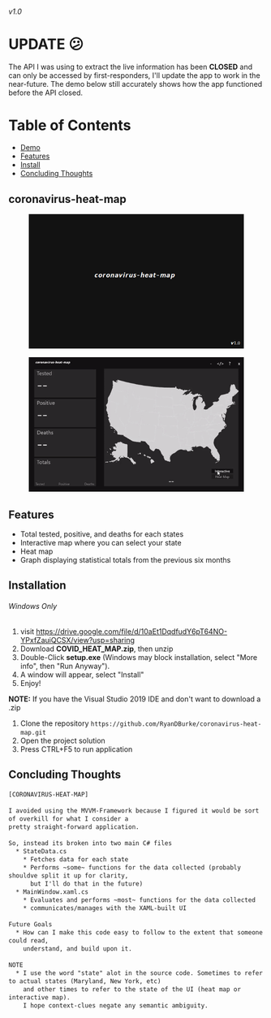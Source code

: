 ###### v1.0

# UPDATE :confused:
The API I was using to extract the live information has been **CLOSED** and can only be accessed by first-responders, I'll update the app to work in the near-future. The demo below still accurately shows how the app functioned before the API closed.

# Table of Contents

* [Demo](#what)
* [Features](#cool)
* [Install](#install)
* [Concluding Thoughts](#thoughts)

## coronavirus-heat-map <a name="what"></a>
<figure>
  <img src="./coronavirus-heat-map/images/splashScreen.png" alt="demo">
</figure>
<figure>
  <img src="./demo_gif.gif" alt="demo">
</figure>

## Features <a name="cool"></a>
* Total tested, positive, and deaths for each states
* Interactive map where you can select your state
* Heat map
* Graph displaying statistical totals from the previous six months

## Installation <a name="install"></a>
###### Windows Only
1. visit https://drive.google.com/file/d/10aEt1DqdfudY6pT64NO-YPxfZauiQCSX/view?usp=sharing
2. Download **COVID_HEAT_MAP.zip**, then unzip
3. Double-Click **setup.exe** (Windows may block installation, select "More info", then "Run Anyway").
4. A window will appear, select "Install"
5. Enjoy!

**NOTE:** If you have the Visual Studio 2019 IDE and don't want to download a .zip
1. Clone the repository ```https://github.com/RyanDBurke/coronavirus-heat-map.git```
2. Open the project solution
3. Press CTRL+F5 to run application

## Concluding Thoughts<a name="thoughts"></a>
```
[CORONAVIRUS-HEAT-MAP]

I avoided using the MVVM-Framework because I figured it would be sort of overkill for what I consider a 
pretty straight-forward application.

So, instead its broken into two main C# files
  * StateData.cs
    * Fetches data for each state
    * Performs ~some~ functions for the data collected (probably shouldve split it up for clarity, 
      but I'll do that in the future)
  * MainWindow.xaml.cs
    * Evaluates and performs ~most~ functions for the data collected
    * communicates/manages with the XAML-built UI

Future Goals
  * How can I make this code easy to follow to the extent that someone could read, 
    understand, and build upon it.

NOTE
  * I use the word "state" alot in the source code. Sometimes to refer to actual states (Maryland, New York, etc) 
    and other times to refer to the state of the UI (heat map or interactive map). 
    I hope context-clues negate any semantic ambiguity.
```
